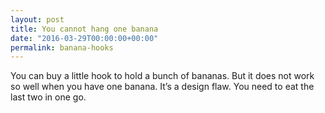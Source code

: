 ```yaml
---
layout: post
title: You cannot hang one banana
date: "2016-03-29T00:00:00+00:00"
permalink: banana-hooks
---
```


You can buy a little hook to hold a bunch of bananas. But it does not work so well when you have one banana. It’s a design flaw. You need to eat the last two in one go.
